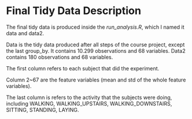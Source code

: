 

# Final Tidy Data Description

The final tidy data is produced inside the *run_analysis.R*, which I named it data and data2.

Data is the tidy data produced after all steps of the course project, except the last group_by. It contains 10.299 observations and 68 variables. Data2 contains 180 observations and 68 variables.

The first column refers to each subject that did the experiment.

Column 2~67 are the feature variables (mean and std of the whole feature variables).

The last column is refers to the activity that the subjects were doing, including WALKING, WALKING_UPSTAIRS, WALKING_DOWNSTAIRS, SITTING, STANDING, LAYING.



